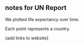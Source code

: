 ## notes for UN Report

We plotted life expectancy over time. 

Each point represents a country.

{add links to website}
